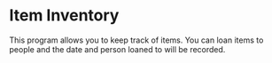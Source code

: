 # Item Inventory

This program allows you to keep track of items. You can loan items to people and the date and person loaned to will be recorded. 

